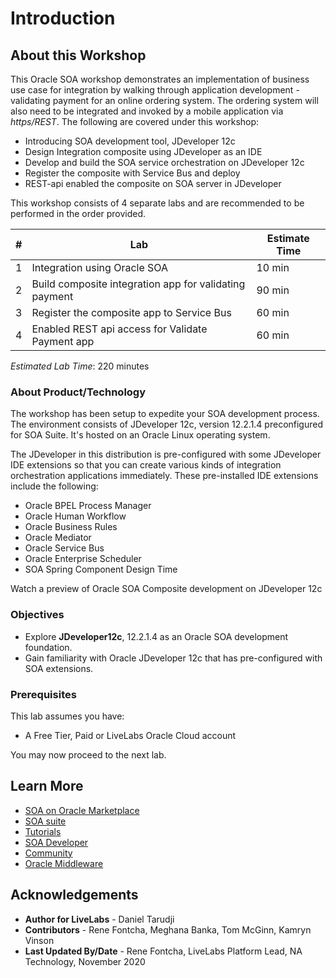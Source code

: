 # Introduction

## About this Workshop

This Oracle SOA workshop demonstrates an implementation of business use case for integration by walking through application development - validating payment for an online ordering system. The ordering system will also need to be integrated and invoked by a mobile application via *https/REST*. The following are covered under this workshop:

- Introducing SOA development tool, JDeveloper 12c
- Design Integration composite using JDeveloper as an IDE
- Develop and build the SOA service orchestration on JDeveloper 12c
- Register the composite with Service Bus and deploy
- REST-api enabled the composite on SOA server in JDeveloper

This workshop consists of 4 separate labs and are recommended to be performed in the order provided.  

| # | Lab | Estimate Time |
| --- | --- | --- |
| 1 | Integration using Oracle SOA | 10 min |
| 2 | Build composite integration app for validating payment | 90 min |
| 3 | Register the composite app to Service Bus | 60 min |
| 4 | Enabled REST api access for Validate Payment app | 60 min |

<!-- In the advanced workshop, the order processing would also integrate with systems and apps from the packaging department to do ship orders with preferred shipping providers based on the type of shipping service (2 day, 5-7 day shipping, and so on).

The bulk fulfillment process must run according to a predefined pick-up schedule. Upon fulfillment processing and orders being sent to the packaging department, a message must be communicated to the customer (either bulk or on-demand). -->

*Estimated Lab Time*: 220 minutes

### About Product/Technology
The workshop has been setup to expedite your SOA development process. The environment consists of JDeveloper 12c, version 12.2.1.4 preconfigured for SOA Suite. It's hosted on an Oracle Linux operating system.

The JDeveloper in this distribution is pre-configured with some JDeveloper IDE extensions so that you can create various kinds of integration orchestration applications immediately. These pre-installed IDE extensions include the following:
- Oracle BPEL Process Manager
- Oracle Human Workflow
- Oracle Business Rules
- Oracle Mediator
- Oracle Service Bus
- Oracle Enterprise Scheduler
- SOA Spring Component Design Time

Watch a preview of Oracle SOA Composite development on JDeveloper 12c[](youtube:cCWpGUL7jYA)

### Objectives
  - Explore **JDeveloper12c**, 12.2.1.4 as an Oracle SOA development foundation.
  - Gain familiarity with Oracle JDeveloper 12c that has pre-configured with SOA extensions.


### Prerequisites
This lab assumes you have:
- A Free Tier, Paid or LiveLabs Oracle Cloud account

You may now proceed to the next lab.

## Learn More
- [SOA on Oracle Marketplace](https://cloudmarketplace.oracle.com/marketplace/en_US/listing/74792101)
- [SOA suite](https://www.oracle.com/middleware/technologies/soasuite.html)
- [Tutorials](https://www.oracle.com/middleware/technologies/soasuite-learmore.html)
- [SOA Developer](https://docs.oracle.com/middleware/12211/soasuite/develop/SOASE.pdf)
- [Community](https://apex.oracle.com/community)
- [Oracle Middleware](https://www.oracle.com/technetwork/middleware/weblogic/learnmore/reducing-middleware-costs-2327571.pdf)

## Acknowledgements
* **Author for LiveLabs** - Daniel Tarudji
* **Contributors** - Rene Fontcha, Meghana Banka, Tom McGinn, Kamryn Vinson
* **Last Updated By/Date** - Rene Fontcha, LiveLabs Platform Lead, NA Technology, November 2020
